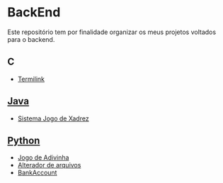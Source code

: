 # BackEnd

<p>Este repositório tem por finalidade organizar os meus projetos voltados para o backend.</p>

## C
<ul style="none">
  <li><a href="https://github.com/glerm-dev/Termlink">Termilink</li>
</ul>

## Java
<ul>
  <li><a href="https://github.com/glerm-dev/sistema-xadrez-java">Sistema Jogo de Xadrez</li>
</ul>

## Python
<ul>
  <li><a href="https://github.com/glerm-dev/jogo_adivinha">Jogo de Adivinha</li>
  <li><a href="https://github.com/glerm-dev/alterando-arquivos">Alterador de arquivos</li>
  <li><a href="https://github.com/glerm-dev/Bank-Account">BankAccount</li>
</ul>
